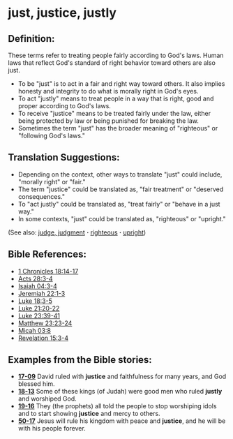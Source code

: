 # just, justice, justly #

## Definition: ##

These terms refer to treating people fairly according to God's laws. Human laws that reflect God's standard of right behavior toward others are also just.

* To be "just" is to act in a fair and right way toward others. It also implies honesty and integrity to do what is morally right in God's eyes.
* To act "justly" means to treat people in a way that is right, good and proper according to God's laws.
* To receive "justice" means to be treated fairly under the law, either being protected by law or being punished for breaking the law.
* Sometimes the term "just" has the broader meaning of "righteous" or "following God's laws."

## Translation Suggestions: ##

* Depending on the context, other ways to translate "just" could include, "morally right" or "fair."
* The term "justice" could be translated as, "fair treatment" or "deserved consequences."
* To "act justly" could be translated as, "treat fairly" or "behave in a just way."
* In some contexts, "just" could be translated as, "righteous" or "upright."

(See also: [judge, judgment](../kt/judge.md) **·** [righteous](../kt/righteous.md) **·** [upright](../kt/upright.md))

## Bible References: ##

* [1 Chronicles 18:14-17](https://door43.org/en/bible/notes/1ch/18/14)
* [Acts 28:3-4](https://door43.org/en/bible/notes/act/28/03)
* [Isaiah 04:3-4](https://door43.org/en/bible/notes/isa/04/03)
* [Jeremiah 22:1-3](https://door43.org/en/bible/notes/jer/22/01)
* [Luke 18:3-5](https://door43.org/en/bible/notes/luk/18/03)
* [Luke 21:20-22](https://door43.org/en/bible/notes/luk/21/20)
* [Luke 23:39-41](https://door43.org/en/bible/notes/luk/23/39)
* [Matthew 23:23-24](https://door43.org/en/bible/notes/mat/23/23)
* [Micah 03:8](https://door43.org/en/bible/notes/mic/03/08)
* [Revelation 15:3-4](https://door43.org/en/bible/notes/rev/15/03)

## Examples from the Bible stories: ##

* __[17-09](https://door43.org/en/obs/notes/frames/17-09)__ David ruled with __justice__  and faithfulness for many years, and God blessed him.
* __[18-13](https://door43.org/en/obs/notes/frames/18-13)__ Some of these kings (of Judah) were good men who ruled __justly__  and worshiped God.
* __[19-16](https://door43.org/en/obs/notes/frames/19-16)__ They (the prophets) all told the people to stop worshiping idols and to start showing __justice__  and mercy to others.
* __[50-17](https://door43.org/en/obs/notes/frames/50-17)__ Jesus will rule his kingdom with peace and __justice__, and he will be with his people forever.


